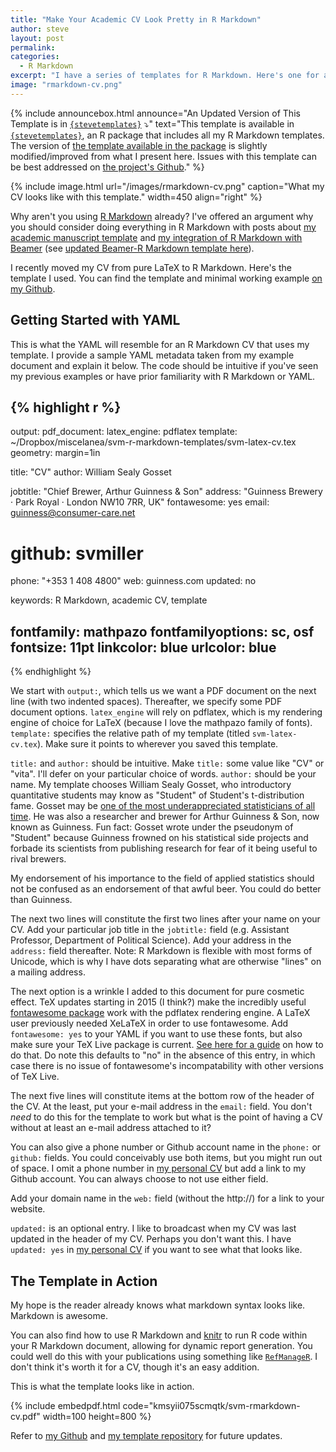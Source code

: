 ```yaml
---
title: "Make Your Academic CV Look Pretty in R Markdown"
author: steve
layout: post
permalink:
categories:
  - R Markdown
excerpt: "I have a series of templates for R Markdown. Here's one for an academic CV. I offer a guide on how to use it."
image: "rmarkdown-cv.png"
---
```


{% include announcebox.html announce="An Updated Version of This Template is in <a href='http://svmiller.com/stevetemplates'><code class='highlighter-rouge'>{stevetemplates}</code></a> ⤵️" text="This template is available in <a href='http://svmiller.com/stevetemplates'><code class='highlighter-rouge'>{stevetemplates}</code></a>, an R package that includes all my R Markdown templates. The version of <a href='http://svmiller.com/stevetemplates/reference/cv.html'>the template available in the package</a> is slightly modified/improved from what I present here. Issues with this template can be best addressed on <a href='https://github.com/svmiller/stevetemplates'>the project's Github</a>." %}

{% include image.html url="/images/rmarkdown-cv.png" caption="What my CV looks like with this template." width=450 align="right" %}

Why aren't you using [R Markdown](http://rmarkdown.rstudio.com/) already? I've offered an argument why you should consider doing everything in R Markdown with posts about [my academic manuscript template](http://svmiller.com/blog/2016/02/svm-r-markdown-manuscript/) and [my integration of R Markdown with Beamer](http://svmiller.com/blog/2015/02/moving-from-beamer-to-r-markdown/) (see [updated Beamer-R Markdown template here](https://github.com/svmiller/svm-r-markdown-templates)).

I recently moved my CV from pure LaTeX to R Markdown. Here's the template I used. You can find the template and minimal working example [on my Github](https://github.com/svmiller/svm-r-markdown-templates).

## Getting Started with YAML

This is what the YAML will resemble for an R Markdown CV that uses my template. I provide a sample YAML metadata taken from my example document and explain it below. The code should be intuitive if you've seen my previous examples or have prior familiarity with R Markdown or YAML.

{% highlight r %}
---
output: 
  pdf_document:
    latex_engine: pdflatex
    template: ~/Dropbox/miscelanea/svm-r-markdown-templates/svm-latex-cv.tex
geometry: margin=1in

title: "CV"
author: William Sealy Gosset

jobtitle: "Chief Brewer, Arthur Guinness & Son"
address: "Guinness Brewery · Park Royal · London NW10 7RR, UK"
fontawesome: yes
email: guinness@consumer-care.net
# github: svmiller
phone: "+353 1 408 4800"
web: guinness.com
updated: no

keywords: R Markdown, academic CV, template

fontfamily: mathpazo
fontfamilyoptions: sc, osf
fontsize: 11pt
linkcolor: blue
urlcolor: blue
---
{% endhighlight %}

We start with `output:`, which tells us we want a PDF document on the next line (with two indented spaces). Thereafter, we specify some PDF document options. `latex_engine` will rely on pdflatex, which is my rendering engine of choice for LaTeX (because I love the mathpazo family of fonts). `template:` specifies the relative path of my template (titled `svm-latex-cv.tex`). Make sure it points to wherever you saved this template.

`title:` and `author:` should be intuitive. Make `title:` some value like "CV" or "vita". I'll defer on your particular choice of words. `author:` should be your name. My template chooses William Sealy Gosset, who introductory quantitative students may know as "Student" of Student's t-distribution fame. Gosset may be [one of the most underappreciated statisticians of all time](http://www.amazon.com/The-Cult-Statistical-Significance-Economics/dp/0472050079). He was also a researcher and brewer for Arthur Guinness & Son, now known as Guinness. Fun fact: Gosset wrote under the pseudonym of "Student" because Guinness frowned on his statistical side projects and forbade its scientists from publishing research for fear of it being useful to rival brewers.

My endorsement of his importance to the field of applied statistics should not be confused as an endorsement of that awful beer. You could do better than Guinness.

The next two lines will constitute the first two lines after your name on your CV. Add your particular job title in the `jobtitle:` field (e.g. Assistant Professor, Department of Political Science). Add your address in the `address:` field thereafter. Note: R Markdown is flexible with most forms of Unicode, which is why I have dots separating what are otherwise "lines" on a mailing address.

The next option is a wrinkle I added to this document for pure cosmetic effect. TeX updates starting in 2015 (I think?) make the incredibly useful [fontawesome package](https://www.ctan.org/tex-archive/fonts/fontawesome?lang=en) work with the pdflatex rendering engine. A LaTeX user previously needed XeLaTeX in order to use fontawesome. Add `fontawesome: yes` to your YAML if you want to use these fonts, but also make sure your TeX Live package is current. [See here for a guide](http://tex.stackexchange.com/questions/55437/how-do-i-update-my-tex-distribution) on how to do that. Do note this defaults to "no" in the absence of this entry, in which case there is no issue of fontawesome's incompatability with other versions of TeX Live.

The next five lines will constitute items at the bottom row of the header of the CV. At the least, put your e-mail address in the `email:` field. You don't *need* to do this for the template to work but what is the point of having a CV without at least an e-mail address attached to it?

You can also give a phone number or Github account name in the `phone:` or `github:` fields. You could conceivably use both items, but you might run out of space. I omit a phone number in [my personal CV](http://svmiller.com/cv/) but add a link to my Github account. You can always choose to not use either field.

Add your domain name in the `web:` field (without the http://) for a link to your website. 

`updated:` is an optional entry. I like to broadcast when my CV was last updated in the header of my CV. Perhaps you don't want this. I have `updated: yes` in [my personal CV](http://svmiller.com/cv/) if you want to see what that looks like.


## The Template in Action

My hope is the reader already knows what markdown syntax looks like. Markdown is awesome.

You can also find how to use R Markdown and [knitr](http://yihui.name/knitr/) to run R code within your R Markdown document, allowing for dynamic report generation. You could well do this with your publications using something like [`RefManageR`](https://cran.r-project.org/web/packages/RefManageR/index.html). I don't think it's worth it for a CV, though it's an easy addition.

This is what the template looks like in action. 

{% include embedpdf.html code="kmsyii075scmqtk/svm-rmarkdown-cv.pdf" width=100 height=800 %}

Refer to [my Github](https://github.com/svmiller) and [my template repository](https://github.com/svmiller/svm-r-markdown-templates) for future updates.

